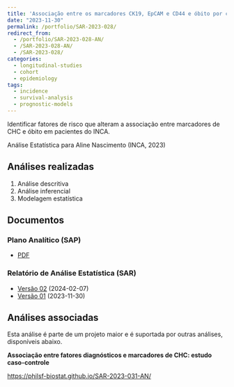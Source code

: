 ```yaml
---
title: 'Associação entre os marcadores CK19, EpCAM e CD44 e óbito por carcinoma hepatocelular: coorte retrospectiva'
date: "2023-11-30"
permalink: /portfolio/SAR-2023-028/
redirect_from:
  - /portfolio/SAR-2023-028-AN/
  - /SAR-2023-028-AN/
  - /SAR-2023-028/
categories:
  - longitudinal-studies
  - cohort
  - epidemiology
tags:
  - incidence
  - survival-analysis
  - prognostic-models
---
```


Identificar fatores de risco que alteram a associação entre marcadores de CHC e óbito em pacientes do INCA.

Análise Estatística para Aline Nascimento (INCA, 2023)
<!-- Relatório técnico para Aline Nascimento (INCA, 2023) -->

## Análises realizadas

1. Análise descritiva
1. Análise inferencial
1. Modelagem estatística

## Documentos

<!-- O cliente solicitou que esta análise seja mantida confidencial até uma futura data, determinada pelo próprio cliente. -->
<!-- Todos os documentos gerados nessa consultoria portanto não foram publicados online e apenas o título e o ano da análise foram incluídas no portfólio do consultor. -->
<!-- Após a data acordada, os documentos serão disponibilizados. -->

<!-- O cliente solicitou que esta análise seja mantida confidencial. -->
<!-- Todos os documentos gerados nessa consultoria portanto não foram publicados online e apenas o título e o ano da análise foram incluídas no portfólio do consultor. -->

### Plano Analítico (SAP)

- [PDF][sap]

### Relatório de Análise Estatística (SAR)

- [Versão 02][sarv2] (2024-02-07)
- [Versão 01][sarv1] (2023-11-30)

## Análises associadas

Esta análise é parte de um projeto maior e é suportada por outras análises, disponíveis abaixo.

**Associação entre fatores diagnósticos e marcadores de CHC: estudo caso-controle**

<https://philsf-biostat.github.io/SAR-2023-031-AN/>

<!-- --- -->

[sap]: /files/SAP-2023-028-AN-v01.pdf
[sarv1]: /files/SAR-2023-028-AN-v01.pdf
[sarv2]: /files/SAR-2023-028-AN-v02.pdf
